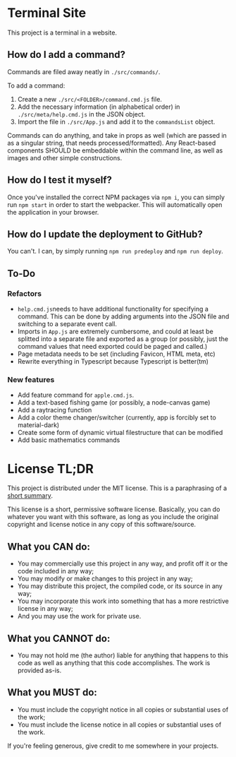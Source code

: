 # Terminal Site

This project is a terminal in a website.

## How do I add a command?

Commands are filed away neatly in `./src/commands/`.

To add a command:

1. Create a new `./src/<FOLDER>/command.cmd.js` file.
2. Add the necessary information (in alphabetical order) in
   `./src/meta/help.cmd.js` in the JSON object.
3. Import the file in `./src/App.js` and add it to the `commandsList` object.

Commands can do anything, and take in props as well (which are passed in as a
singular string, that needs processed/formatted). Any React-based components
SHOULD be embeddable within the command line, as well as images and other simple
constructions.

## How do I test it myself?

Once you've installed the correct NPM packages via `npm i`, you can simply run
`npm start` in order to start the webpacker. This will automatically open the
application in your browser.

## How do I update the deployment to GitHub?

You can't. I can, by simply running `npm run predeploy` and `npm run deploy`.

## To-Do

### Refactors

-   `help.cmd.js`needs to have additional functionality for specifying a
    command. This can be done by adding arguments into the JSON file and
    switching to a separate event call.
-   Imports in `App.js` are extremely cumbersome, and could at least be splitted
    into a separate file and exported as a group (or possibly, just the command
    values that need exported could be paged and called.)
-   Page metadata needs to be set (including Favicon, HTML meta, etc)
-   Rewrite everything in Typescript because Typescript is better(tm)

### New features

-   Add feature command for `apple.cmd.js`.
-   Add a text-based fishing game (or possibly, a node-canvas game)
-   Add a raytracing function
-   Add a color theme changer/switcher (currently, app is forcibly set to
    material-dark)
-   Create some form of dynamic virtual filestructure that can be modified
-   Add basic mathematics commands

# License TL;DR

This project is distributed under the MIT license. This is a paraphrasing of a
[short summary](https://tldrlegal.com/license/mit-license).

This license is a short, permissive software license. Basically, you can do
whatever you want with this software, as long as you include the original
copyright and license notice in any copy of this software/source.

## What you CAN do:

-   You may commercially use this project in any way, and profit off it or the
    code included in any way;
-   You may modify or make changes to this project in any way;
-   You may distribute this project, the compiled code, or its source in any
    way;
-   You may incorporate this work into something that has a more restrictive
    license in any way;
-   And you may use the work for private use.

## What you CANNOT do:

-   You may not hold me (the author) liable for anything that happens to this
    code as well as anything that this code accomplishes. The work is provided
    as-is.

## What you MUST do:

-   You must include the copyright notice in all copies or substantial uses of
    the work;
-   You must include the license notice in all copies or substantial uses of the
    work.

If you're feeling generous, give credit to me somewhere in your projects.

